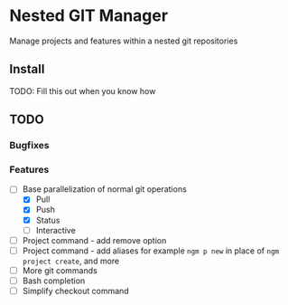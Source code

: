 # Nested GIT Manager

Manage projects and features within a nested git repositories

## Install

TODO: Fill this out when you know how

## TODO

### Bugfixes

### Features

- [ ] Base parallelization of normal git operations
  - [x] Pull
  - [x] Push
  - [x] Status
  - [ ] Interactive
- [ ] Project command - add remove option
- [ ] Project command - add aliases for example `ngm p new` in place of `ngm project create`, and more
- [ ] More git commands
- [ ] Bash completion
- [ ] Simplify checkout command
